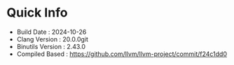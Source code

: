 # Quick Info
* Build Date : 2024-10-26
* Clang Version : 20.0.0git
* Binutils Version : 2.43.0
* Compiled Based : https://github.com/llvm/llvm-project/commit/f24c1dd0
